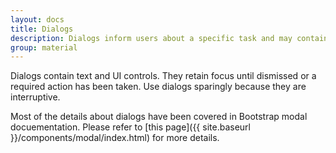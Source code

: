 ```yaml
---
layout: docs
title: Dialogs
description: Dialogs inform users about a specific task and may contain critical information, require decisions, or involve multiple tasks.
group: material
---
```


Dialogs contain text and UI controls. They retain focus until dismissed or a required action has been taken. Use dialogs sparingly because they are interruptive.

Most of the details about dialogs have been covered in Bootstrap modal docuementation. Please refer to [this page]({{ site.baseurl }}/components/modal/index.html) for more details.
